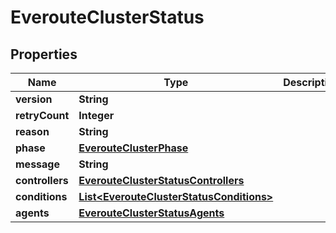 

# EverouteClusterStatus


## Properties

Name | Type | Description | Notes
------------ | ------------- | ------------- | -------------
**version** | **String** |  | 
**retryCount** | **Integer** |  | 
**reason** | **String** |  | 
**phase** | [**EverouteClusterPhase**](EverouteClusterPhase.md) |  |  [optional]
**message** | **String** |  | 
**controllers** | [**EverouteClusterStatusControllers**](EverouteClusterStatusControllers.md) |  |  [optional]
**conditions** | [**List&lt;EverouteClusterStatusConditions&gt;**](EverouteClusterStatusConditions.md) |  |  [optional]
**agents** | [**EverouteClusterStatusAgents**](EverouteClusterStatusAgents.md) |  |  [optional]




